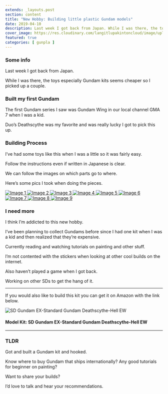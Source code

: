 ```yaml
---
extends: _layouts.post
section: content
title: "New Hobby: Building little plastic Gundam models"
date: 2019-04-10
description: Last week I got back from Japan. While I was there, the toys especially Gundam kits seems cheaper so I picked up a couple.
cover_image: https://res.cloudinary.com/langitlupakintoncloud/image/upload/w_800/hugo/jcos.io/building-little-plastic-gundam-models/20190406_145636_wuwam7.jpg
featured: true
categories: [ gunpla ]
---
```


### Some info

Last week I got back from Japan.

While I was there, the toys especially Gundam kits seems cheaper so I picked up a couple.

### Built my first Gundam

The first Gundam series I saw was Gundam Wing in our local channel GMA 7 when I was a kid.

Duo’s Deathscythe was my favorite and was really lucky I got to pick this up.

### Building Process

I’ve had some toys like this when I was a little so it was fairly easy.

Follow the instructions even if written in Japanese is clear.

We can follow the images on which parts go to where.

Here’s some pics I took when doing the pieces.

<div class="columns-2 md:columns-3 gap-4 space-y-4">
    <a href="https://res.cloudinary.com/langitlupakintoncloud/image/upload/w_800/hugo/jcos.io/building-little-plastic-gundam-models/20190406_145636_wuwam7.png" class="m-1" data-lightbox="gallery" data-title="Image 1">
        <img src="https://res.cloudinary.com/langitlupakintoncloud/image/upload/w_800/hugo/jcos.io/building-little-plastic-gundam-models/20190406_145636_wuwam7.png" class="rounded-lg shadow-lg" alt="Image 1">
    </a>
    <a href="https://res.cloudinary.com/langitlupakintoncloud/image/upload/w_800/hugo/jcos.io/building-little-plastic-gundam-models/20190406_150522_s75iso.png" class="m-1" data-lightbox="gallery" data-title="Image 2">
        <img src="https://res.cloudinary.com/langitlupakintoncloud/image/upload/w_800/hugo/jcos.io/building-little-plastic-gundam-models/20190406_150522_s75iso.png" class="rounded-lg shadow-lg" alt="Image 2">
    </a>
    <a href="https://res.cloudinary.com/langitlupakintoncloud/image/upload/w_800/hugo/jcos.io/building-little-plastic-gundam-models/20190406_135518_idv4ji.png" class="m-1" data-lightbox="gallery" data-title="Image 3">
        <img src="https://res.cloudinary.com/langitlupakintoncloud/image/upload/w_800/hugo/jcos.io/building-little-plastic-gundam-models/20190406_135518_idv4ji.png" class="rounded-lg shadow-lg" alt="Image 3">
    </a>
    <a href="https://res.cloudinary.com/langitlupakintoncloud/image/upload/w_800/hugo/jcos.io/building-little-plastic-gundam-models/20190406_150400_xj24k3.png" class="m-1" data-lightbox="gallery" data-title="Image 4">
        <img src="https://res.cloudinary.com/langitlupakintoncloud/image/upload/w_800/hugo/jcos.io/building-little-plastic-gundam-models/20190406_150400_xj24k3.png" class="rounded-lg shadow-lg" alt="Image 4">
    </a>
    <a href="https://res.cloudinary.com/langitlupakintoncloud/image/upload/w_800/hugo/jcos.io/building-little-plastic-gundam-models/20190406_142418_v4ayse.png" class="m-1" data-lightbox="gallery" data-title="Image 5">
        <img src="https://res.cloudinary.com/langitlupakintoncloud/image/upload/w_800/hugo/jcos.io/building-little-plastic-gundam-models/20190406_142418_v4ayse.png" class="rounded-lg shadow-lg" alt="Image 5">
    </a>
    <a href="https://res.cloudinary.com/langitlupakintoncloud/image/upload/w_800/hugo/jcos.io/building-little-plastic-gundam-models/20190406_174858_lnwr12.png" class="m-1" data-lightbox="gallery" data-title="Image 6">
        <img src="https://res.cloudinary.com/langitlupakintoncloud/image/upload/w_800/hugo/jcos.io/building-little-plastic-gundam-models/20190406_174858_lnwr12.png" class="rounded-lg shadow-lg" alt="Image 6">
    </a>
    <a href="https://res.cloudinary.com/langitlupakintoncloud/image/upload/w_800/hugo/jcos.io/building-little-plastic-gundam-models/20190406_143643_srlmwe.png" class="m-1" data-lightbox="gallery" data-title="Image 7">
        <img src="https://res.cloudinary.com/langitlupakintoncloud/image/upload/w_800/hugo/jcos.io/building-little-plastic-gundam-models/20190406_143643_srlmwe.png" class="rounded-lg shadow-lg" alt="Image 7">
    </a>
    <a href="https://res.cloudinary.com/langitlupakintoncloud/image/upload/w_800/hugo/jcos.io/building-little-plastic-gundam-models/20190406_134801_zn3b3u.png" class="m-1" data-lightbox="gallery" data-title="Image 8">
        <img src="https://res.cloudinary.com/langitlupakintoncloud/image/upload/w_800/hugo/jcos.io/building-little-plastic-gundam-models/20190406_134801_zn3b3u.png" class="rounded-lg shadow-lg" alt="Image 8">
    </a>
    <a href="https://res.cloudinary.com/langitlupakintoncloud/image/upload/w_800/hugo/jcos.io/building-little-plastic-gundam-models/20190406_141920_ozle4i.png" class="m-1" data-lightbox="gallery" data-title="Image 9">
        <img src="https://res.cloudinary.com/langitlupakintoncloud/image/upload/w_800/hugo/jcos.io/building-little-plastic-gundam-models/20190406_141920_ozle4i.png" class="rounded-lg shadow-lg" alt="Image 9">
    </a>
</div>


### I need more

I think I’m addicted to this new hobby.

I’ve been planning to collect Gundams before since I had one kit when I was a kid and then realized that they’re expensive.

Currently reading and watching tutorials on painting and other stuff.

I’m not contented with the stickers when looking at other cool builds on the internet.

Also haven’t played a game when I got back.

Working on other SDs to get the hang of it.

---

If you would also like to build this kit you can get it on Amazon with the link below.

![SD Gundam EX-Standard Gundam Deathscythe-Hell EW](https://res.cloudinary.com/langitlupakintoncloud/image/upload/w_500/hugo/jcos.io/gimp-sd-deathscythe-ew/20190406_134725_isgzrg.jpg)

#### Model Kit: SD Gundam EX-Standard Gundam Deathscythe-Hell EW

---

### TLDR

Got and built a Gundam kit and hooked.

Know where to buy Gundam that ships internationally? Any good tutorials for beginner on painting?

Want to share your builds?

I’d love to talk and hear your recommendations.
